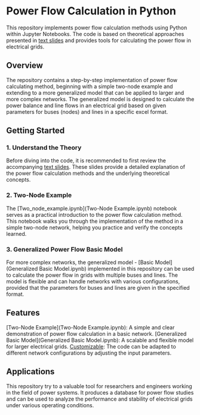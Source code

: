 # Power Flow Calculation in Python
This repository implements power flow calculation methods using Python within Jupyter Notebooks. The code is based on theoretical approaches presented in [text slides](TextSlides-Load%20generation%20balance.pptx) and provides tools for calculating the power flow in electrical grids.

## Overview
The repository contains a step-by-step implementation of power flow calculating method, beginning with a simple two-node example and extending to a more generalized model that can be applied to larger and more complex networks. The generalized model is designed to calculate the power balance and line flows in an electrical grid based on given parameters for buses (nodes) and lines in a specific excel format.

## Getting Started
### 1. Understand the Theory
Before diving into the code, it is recommended to first review the accompanying [text slides](TextSlides-Load%20generation%20balance.pptx). These slides provide a detailed explanation of the power flow calculation methods and the underlying theoretical concepts.
### 2. Two-Node Example
The [Two_node_example.ipynb](Two-Node Example.ipynb) notebook serves as a practical introduction to the power flow calculation method. This notebook walks you through the implementation of the method in a simple two-node network, helping you practice and verify the concepts learned.
### 3. Generalized Power Flow Basic Model
For more complex networks, the generalized model - [Basic Model](Generalized Basic Model.ipynb) implemented in this repository can be used to calculate the power flow in grids with multiple buses and lines. The model is flexible and can handle networks with various configurations, provided that the parameters for buses and lines are given in the specified format.
## Features
[Two-Node Example](Two-Node Example.ipynb): A simple and clear demonstration of power flow calculation in a basic network.
[Generalized Basic Model](Generalized Basic Model.ipynb): A scalable and flexible model for larger electrical grids.
[Customizable](Data): The code can be adapted to different network configurations by adjusting the input parameters.
## Applications
This repository try to a valuable tool for researchers and engineers working in the field of power systems. It produces a database for power flow studies and can be used to analyze the performance and stability of electrical grids under various operating conditions.
